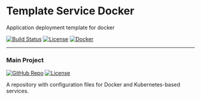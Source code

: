 # Template Service Docker
Application deployment template for docker

[![Build Status](https://jenkins.ravcube.com/buildStatus/icon?job=PR%20Public/PR%20Template%20Service%20Docker&style=plastic)](https://jenkins.ravcube.com/job/PR%20Public/job/PR%20Template%20Service%20Docker/lastBuild/pipeline-overview/)
[![License](https://img.shields.io/github/license/KNOSERO/template_service_k3s?style=plastic)](LICENSE)
[![Docker](https://img.shields.io/badge/Docker-Image-blue?logo=docker&style=plastic)](https://hub.docker.com/_/hello-world)

-----

### Main Project
[![GitHub Repo](https://img.shields.io/badge/GitHub-Repo-blue?logo=github&style=plastic)](https://github.com/KNOSERO/docker_services)
[![License](https://img.shields.io/github/license/KNOSERO/docker_services?style=plastic)](https://github.com/KNOSERO/docker_services/blob/master/LICENSE)

A repository with configuration files for Docker and Kubernetes-based services.